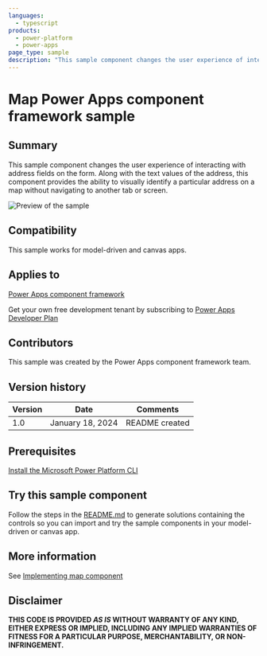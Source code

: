 ```yaml
---
languages:
  - typescript
products:
  - power-platform
  - power-apps
page_type: sample
description: "This sample component changes the user experience of interacting with address fields on the form. Along with the text values of the address, this component provides the ability to visually identify a particular address on a map without navigating to another tab or screen."
---
```


# Map Power Apps component framework sample

## Summary

This sample component changes the user experience of interacting with address fields on the form. Along with the text values of the address, this component provides the ability to visually identify a particular address on a map without navigating to another tab or screen.

![Preview of the sample](https://learn.microsoft.com/power-apps/developer/component-framework/media/map-control.png)

## Compatibility

This sample works for model-driven and canvas apps.

## Applies to

[Power Apps component framework](https://learn.microsoft.com/power-apps/developer/component-framework/overview)

Get your own free development tenant by subscribing to [Power Apps Developer Plan](https://learn.microsoft.com/power-platform/developer/plan)

## Contributors

This sample was created by the Power Apps component framework team.

## Version history

| Version | Date             | Comments       |
| ------- | ---------------- | -------------- |
| 1.0     | January 18, 2024 | README created |

## Prerequisites

[Install the Microsoft Power Platform CLI](https://learn.microsoft.com/power-platform/developer/cli/introduction)

## Try this sample component

Follow the steps in the [README.md](../README.md) to generate solutions containing the controls so you can import and try the sample components in your model-driven or canvas app.

## More information

See [Implementing map component](https://learn.microsoft.com/power-apps/developer/component-framework/sample-controls/map-control)

## Disclaimer

**THIS CODE IS PROVIDED _AS IS_ WITHOUT WARRANTY OF ANY KIND, EITHER EXPRESS OR IMPLIED, INCLUDING ANY IMPLIED WARRANTIES OF FITNESS FOR A PARTICULAR PURPOSE, MERCHANTABILITY, OR NON-INFRINGEMENT.**
